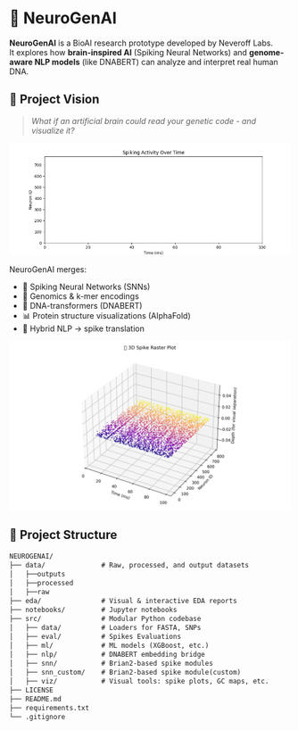 # 🧬 NeuroGenAI

**NeuroGenAI** is a BioAI research prototype developed by Neveroff Labs.  
It explores how **brain-inspired AI** (Spiking Neural Networks) and **genome-aware NLP models** (like DNABERT) can analyze and interpret real human DNA.

## 🚀 Project Vision

> _What if an artificial brain could read your genetic code - and visualize it?_


![Demo](data/outputs/5.%20Final/visual_spikes.gif)

NeuroGenAI merges:
- 🧠 Spiking Neural Networks (SNNs)
- 🧬 Genomics & k-mer encodings
- 🤖 DNA-transformers (DNABERT)
- 📊 Protein structure visualizations (AlphaFold)
- 🧠 Hybrid NLP → spike translation

![Demo](data/outputs/5.%20Final/snn_spike_plot_3d.png)
## 📂 Project Structure
```plaintext
NEUROGENAI/
├── data/              # Raw, processed, and output datasets
│   ├──outputs
│   ├──processed
│   ├──raw
├── eda/               # Visual & interactive EDA reports
├── notebooks/         # Jupyter notebooks
├── src/               # Modular Python codebase
│   ├── data/          # Loaders for FASTA, SNPs
│   ├── eval/          # Spikes Evaluations
│   ├── ml/            # ML models (XGBoost, etc.)
│   ├── nlp/           # DNABERT embedding bridge
│   ├── snn/           # Brian2-based spike modules
│   ├── snn_custom/    # Brian2-based spike module(custom)
│   ├── viz/           # Visual tools: spike plots, GC maps, etc.
├── LICENSE
├── README.md
├── requirements.txt
└── .gitignore